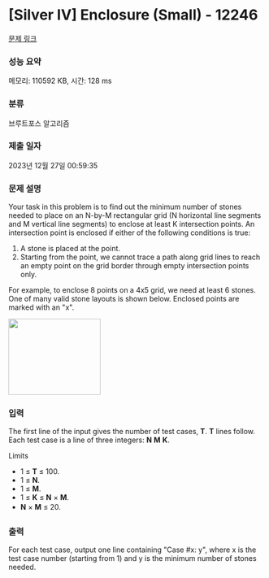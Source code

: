 # [Silver IV] Enclosure (Small) - 12246 

[문제 링크](https://www.acmicpc.net/problem/12246) 

### 성능 요약

메모리: 110592 KB, 시간: 128 ms

### 분류

브루트포스 알고리즘

### 제출 일자

2023년 12월 27일 00:59:35

### 문제 설명

<p>Your task in this problem is to find out the minimum number of stones needed to place on an N-by-M rectangular grid (N horizontal line segments and M vertical line segments) to enclose at least K intersection points. An intersection point is enclosed if either of the following conditions is true:</p>

<ol>
	<li>A stone is placed at the point.</li>
	<li>Starting from the point, we cannot trace a path along grid lines to reach an empty point on the grid border through empty intersection points only.</li>
</ol>

<p>For example, to enclose 8 points on a 4x5 grid, we need at least 6 stones. One of many valid stone layouts is shown below. Enclosed points are marked with an "x".</p>

<p><img alt="" src="https://onlinejudgeimages.s3.amazonaws.com/problem/12246/images-61.png" style="height:150px; width:181px"></p>

### 입력 

 <p>The first line of the input gives the number of test cases, <strong>T</strong>. <strong>T</strong> lines follow. Each test case is a line of three integers: <strong>N</strong> <strong>M</strong> <strong>K</strong>.</p>

<p>Limits</p>

<ul>
	<li>1 ≤ <strong>T</strong> ≤ 100.</li>
	<li>1 ≤ <strong>N</strong>.</li>
	<li>1 ≤ <strong>M</strong>.</li>
	<li>1 ≤ <strong>K</strong> ≤ <strong>N</strong> × <strong>M</strong>.</li>
	<li><strong style="line-height:1.6em">N</strong><span style="line-height:1.6em"> × </span><strong style="line-height:1.6em">M</strong><span style="line-height:1.6em"> ≤ 20.</span></li>
</ul>

### 출력 

 <p>For each test case, output one line containing "Case #x: y", where x is the test case number (starting from 1) and y is the minimum number of stones needed.</p>

